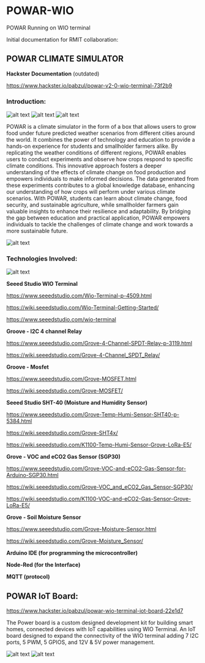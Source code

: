 # POWAR-WIO
POWAR Running on WIO terminal

Initial documentation for RMIT collaboration:

## POWAR CLIMATE SIMULATOR

**Hackster Documentation** (outdated)

https://www.hackster.io/pabzul/powar-v2-0-wio-terminal-73f2b9

### Introduction:

![alt text](images/powar_left.jpg) ![alt text](images/powar_center.jpg) ![alt text](images/powar_right.jpg)

POWAR is a climate simulator in the form of a box that allows users to grow food under future predicted weather scenarios from different cities around the world. It combines the power of technology and education to provide a hands-on experience for students and smallholder farmers alike. By replicating the weather conditions of different regions, POWAR enables users to conduct experiments and observe how crops respond to specific climate conditions. This innovative approach fosters a deeper understanding of the effects of climate change on food production and empowers individuals to make informed decisions. The data generated from these experiments contributes to a global knowledge database, enhancing our understanding of how crops will perform under various climate scenarios. With POWAR, students can learn about climate change, food security, and sustainable agriculture, while smallholder farmers gain valuable insights to enhance their resilience and adaptability. By bridging the gap between education and practical application, POWAR empowers individuals to tackle the challenges of climate change and work towards a more sustainable future.

![alt text](images/powar_dashboard.png)

### Technologies Involved:

![alt text](images/powar_inside.jpg)


**Seeed Studio WIO Terminal**

https://www.seeedstudio.com/Wio-Terminal-p-4509.html

https://wiki.seeedstudio.com/Wio-Terminal-Getting-Started/

https://www.seeedstudio.com/wio-terminal



**Groove - I2C 4 channel Relay**

https://www.seeedstudio.com/Grove-4-Channel-SPDT-Relay-p-3119.html

https://wiki.seeedstudio.com/Grove-4-Channel_SPDT_Relay/



**Groove - Mosfet**

https://www.seeedstudio.com/Grove-MOSFET.html

https://wiki.seeedstudio.com/Grove-MOSFET/



**Seeed Studio SHT-40 (Moisture and Humidity Sensor)**

https://www.seeedstudio.com/Grove-Temp-Humi-Sensor-SHT40-p-5384.html

https://wiki.seeedstudio.com/Grove-SHT4x/

https://wiki.seeedstudio.com/K1100-Temp-Humi-Sensor-Grove-LoRa-E5/



**Grove - VOC and eCO2 Gas Sensor (SGP30)**

https://www.seeedstudio.com/Grove-VOC-and-eCO2-Gas-Sensor-for-Arduino-SGP30.html

https://wiki.seeedstudio.com/Grove-VOC_and_eCO2_Gas_Sensor-SGP30/

https://wiki.seeedstudio.com/K1100-VOC-and-eCO2-Gas-Sensor-Grove-LoRa-E5/

**Grove - Soil Moisture Sensor**

https://www.seeedstudio.com/Grove-Moisture-Sensor.html

https://wiki.seeedstudio.com/Grove-Moisture_Sensor/


**Arduino IDE (for programming the microcontroller)**


**Node-Red (for the Interface)**


**MQTT (protocol)**


## POWAR IoT Board:

https://www.hackster.io/pabzul/powar-wio-terminal-iot-board-22e1d7

The Power board is a custom designed development kit for building smart homes, connected devices with IoT capabilities using WIO Terminal. An IoT board designed to expand the connectivity of the WIO terminal adding 7 I2C ports, 5 PWM, 5 GPIOS, and 12V & 5V power management.

![alt text](images/powar_board1.png)
![alt text](images/powar_board2.png)
